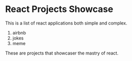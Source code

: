 # React Projects Showcase

This is a list of react applications both simple and complex.

1. airbnb
2. jokes
3. meme


These are projects that showcaser the mastry of react.

